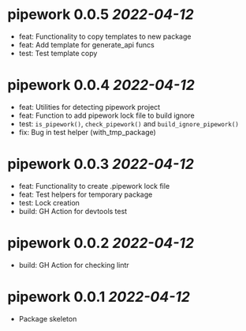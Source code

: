 # pipework 0.0.5 *2022-04-12*

- feat: Functionality to copy templates to new package
- feat: Add template for generate_api funcs
- test: Test template copy

# pipework 0.0.4 *2022-04-12*

- feat: Utilities for detecting pipework project
- feat: Function to add pipework lock file to build ignore
- test: `is_pipework()`, `check_pipework()` and `build_ignore_pipework()`
- fix: Bug in test helper (with_tmp_package)

# pipework 0.0.3 *2022-04-12*

- feat: Functionality to create .pipework lock file
- feat: Test helpers for temporary package
- test: Lock creation
- build: GH Action for devtools test

# pipework 0.0.2 *2022-04-12*

- build: GH Action for checking lintr

# pipework 0.0.1 *2022-04-12*

-   Package skeleton
